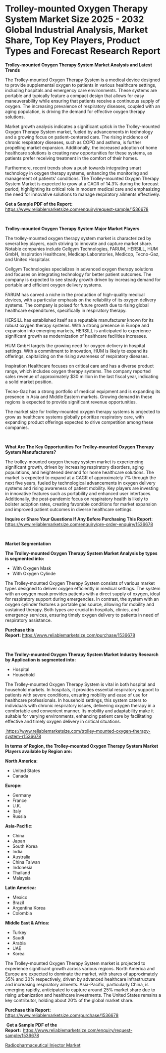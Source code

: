 <p><h1>Trolley-mounted Oxygen Therapy System Market Size 2025 - 2032 Global Industrial Analysis, Market Share, Top Key Players, Product Types and Forecast Research Report</h1></p><p><strong>Trolley-mounted Oxygen Therapy System Market Analysis and Latest Trends</strong></p>
<p><p>The Trolley-mounted Oxygen Therapy System is a medical device designed to provide supplemental oxygen to patients in various healthcare settings, including hospitals and emergency care environments. These systems are portable and typically feature a compact design that allows for easy maneuverability while ensuring that patients receive a continuous supply of oxygen. The increasing prevalence of respiratory diseases, coupled with an aging population, is driving the demand for effective oxygen therapy solutions.</p><p>Market growth analysis indicates a significant uptick in the Trolley-mounted Oxygen Therapy System market, fueled by advancements in technology and a growing focus on patient-centered care. The rising incidence of chronic respiratory diseases, such as COPD and asthma, is further propelling market expansion. Additionally, the increased adoption of home healthcare solutions is creating new opportunities for these systems, as patients prefer receiving treatment in the comfort of their homes.</p><p>Furthermore, recent trends show a push towards integrating smart technology in oxygen therapy systems, enhancing the monitoring and management of patients’ conditions. The Trolley-mounted Oxygen Therapy System Market is expected to grow at a CAGR of 14.3% during the forecast period, highlighting its critical role in modern medical care and emphasizing the need for innovative solutions to manage respiratory ailments effectively.</p></p>
<p><strong>Get a Sample PDF of the Report:&nbsp;</strong> <a href="https://www.reliablemarketsize.com/enquiry/request-sample/1536678?utm_campaign=2457&utm_medium=2&utm_source=Github&utm_content=ia&utm_term=04032025&utm_id=trolley-mounted-oxygen-therapy-system">https://www.reliablemarketsize.com/enquiry/request-sample/1536678</a></p>
<p>&nbsp;</p>
<p><strong>Trolley-mounted Oxygen Therapy System Major Market Players</strong></p>
<p><p>The trolley-mounted oxygen therapy system market is characterized by several key players, each striving to innovate and capture market share. Notable companies include Cellgym Technologies, FARUM, HERSILL, HUM GmbH, Inspiration Healthcare, Medicap Laboratories, Medicop, Tecno-Gaz, and Unitec Hospitalar.</p><p>Cellgym Technologies specializes in advanced oxygen therapy solutions and focuses on integrating technology for better patient outcomes. The company is expected to see steady growth driven by increasing demand for portable and efficient oxygen delivery systems.</p><p>FARUM has carved a niche in the production of high-quality medical devices, with a particular emphasis on the reliability of its oxygen delivery systems. The company is poised for future growth due to rising global healthcare expenditures, specifically in respiratory therapy.</p><p>HERSILL has established itself as a reputable manufacturer known for its robust oxygen therapy systems. With a strong presence in Europe and expansion into emerging markets, HERSILL is anticipated to experience significant growth as modernization of healthcare facilities increases.</p><p>HUM GmbH targets the growing need for oxygen delivery in hospital settings. With a commitment to innovation, HUM is likely to expand its offerings, capitalizing on the rising awareness of respiratory diseases.</p><p>Inspiration Healthcare focuses on critical care and has a diverse product range, which includes oxygen therapy systems. The company reported sales revenue of approximately $30 million in the last fiscal year, indicating a solid market position.</p><p>Tecno-Gaz has a strong portfolio of medical equipment and is expanding its presence in Asia and Middle Eastern markets. Growing demand in these regions is expected to provide significant revenue opportunities.</p><p>The market size for trolley-mounted oxygen therapy systems is projected to grow as healthcare systems globally prioritize respiratory care, with expanding product offerings expected to drive competition among these companies.</p></p>
<p>&nbsp;</p>
<p><strong>What Are The Key Opportunities For Trolley-mounted Oxygen Therapy System Manufacturers?</strong></p>
<p><p>The trolley-mounted oxygen therapy system market is experiencing significant growth, driven by increasing respiratory disorders, aging populations, and heightened demand for home healthcare solutions. The market is expected to expand at a CAGR of approximately 7% through the next five years, fueled by technological advancements in oxygen delivery systems and rising awareness of patient mobility. Key players are investing in innovative features such as portability and enhanced user interfaces. Additionally, the post-pandemic focus on respiratory health is likely to bolster adoption rates, creating favorable conditions for market expansion and improved patient outcomes in diverse healthcare settings.</p></p>
<p><strong>Inquire or Share Your Questions If Any Before Purchasing This Report:</strong> <a href="https://www.reliablemarketsize.com/enquiry/pre-order-enquiry/1536678?utm_campaign=2457&utm_medium=2&utm_source=Github&utm_content=ia&utm_term=04032025&utm_id=trolley-mounted-oxygen-therapy-system">https://www.reliablemarketsize.com/enquiry/pre-order-enquiry/1536678</a></p>
<p>&nbsp;</p>
<p><strong>Market Segmentation</strong></p>
<p><strong>The Trolley-mounted Oxygen Therapy System Market Analysis by types is segmented into:</strong></p>
<p><ul><li>With Oxygen Mask</li><li>With Oxygen Cylinde</li></ul></p>
<p><p>The Trolley-mounted Oxygen Therapy System consists of various market types designed to deliver oxygen efficiently in medical settings. The system with an oxygen mask provides patients with a direct supply of oxygen, ideal for respiratory support during emergencies. In contrast, the system with an oxygen cylinder features a portable gas source, allowing for mobility and sustained therapy. Both types are crucial in hospitals, clinics, and emergency services, ensuring timely oxygen delivery to patients in need of respiratory assistance.</p></p>
<p><strong>Purchase this Report:&nbsp;</strong><a href="https://www.reliablemarketsize.com/purchase/1536678?utm_campaign=2457&utm_medium=2&utm_source=Github&utm_content=ia&utm_term=04032025&utm_id=trolley-mounted-oxygen-therapy-system">https://www.reliablemarketsize.com/purchase/1536678</a></p>
<p>&nbsp;</p>
<p><strong>The Trolley-mounted Oxygen Therapy System Market Industry Research by Application is segmented into:</strong></p>
<p><ul><li>Hospital</li><li>Household</li></ul></p>
<p><p>The Trolley-mounted Oxygen Therapy System is vital in both hospital and household markets. In hospitals, it provides essential respiratory support to patients with severe conditions, ensuring mobility and ease of use for healthcare professionals. In household settings, this system caters to individuals with chronic respiratory issues, delivering oxygen therapy in a comfortable and convenient manner. Its mobility and adaptability make it suitable for varying environments, enhancing patient care by facilitating effective and timely oxygen delivery in critical situations.</p></p>
<p><a href="https://www.reliablemarketsize.com/trolley-mounted-oxygen-therapy-system-r1536678?utm_campaign=2457&utm_medium=2&utm_source=Github&utm_content=ia&utm_term=04032025&utm_id=trolley-mounted-oxygen-therapy-system">&nbsp;https://www.reliablemarketsize.com/trolley-mounted-oxygen-therapy-system-r1536678</a></p>
<p><strong>In terms of Region, the Trolley-mounted Oxygen Therapy System Market Players available by Region are:</strong></p>
<p>
    <p> <strong> North America: </strong>
        <ul>
            <li>United States</li>
            <li>Canada</li>
        </ul>
        </p> 
    <p> <strong> Europe: </strong>
        <ul>
            <li>Germany</li>
            <li>France</li>
            <li>U.K.</li>
            <li>Italy</li>
            <li>Russia</li>
        </ul>
        </p> 
    <p> <strong> Asia-Pacific: </strong>
        <ul>
            <li>China</li>
            <li>Japan</li>
            <li>South Korea</li>
            <li>India</li>
            <li>Australia</li>
            <li>China Taiwan</li>
            <li>Indonesia</li>
            <li>Thailand</li>
            <li>Malaysia</li>
        </ul>
        </p> 
    <p> <strong> Latin America: </strong>
        <ul>
            <li>Mexico</li>
            <li>Brazil</li>
            <li>Argentina Korea</li>
            <li>Colombia</li>
        </ul>
        </p> 
    <p> <strong> Middle East & Africa: </strong>
        <ul>
            <li>Turkey</li>
            <li>Saudi</li>
            <li>Arabia</li>
            <li>UAE</li>
            <li>Korea</li>
        </ul>
    </p>
    </p>
<p><p>The Trolley-mounted Oxygen Therapy System market is projected to experience significant growth across various regions. North America and Europe are expected to dominate the market, with shares of approximately 35% and 30% respectively, driven by advanced healthcare infrastructure and increasing respiratory ailments. Asia-Pacific, particularly China, is emerging rapidly, anticipated to capture around 25% market share due to rising urbanization and healthcare investments. The United States remains a key contributor, holding about 20% of the global market share.</p></p>
<p><strong>Purchase this Report: </strong><a href="https://www.reliablemarketsize.com/purchase/1536678?utm_campaign=2457&utm_medium=2&utm_source=Github&utm_content=ia&utm_term=04032025&utm_id=trolley-mounted-oxygen-therapy-system">https://www.reliablemarketsize.com/purchase/1536678</a></p>
<p>&nbsp;<strong>Get a Sample PDF of the Report:&nbsp;&nbsp;</strong><a href="https://www.reliablemarketsize.com/enquiry/request-sample/1536678?utm_campaign=2457&utm_medium=2&utm_source=Github&utm_content=ia&utm_term=04032025&utm_id=trolley-mounted-oxygen-therapy-system">https://www.reliablemarketsize.com/enquiry/request-sample/1536678</a></p>
<p><strong></strong></p>
<p><p><a href="https://github.com/SanjidaKhan901/Market-Research-Report-List-1/blob/main/radiopharmaceutical-injector-market.md?utm_campaign=2457&utm_medium=2&utm_source=Github&utm_content=ia&utm_term=04032025&utm_id=trolley-mounted-oxygen-therapy-system">Radiopharmaceutical Injector Market</a></p></p>
